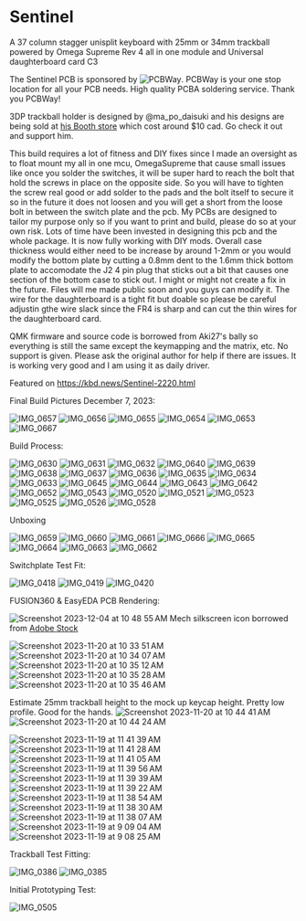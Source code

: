 # Sentinel
A 37 column stagger unisplit keyboard with 25mm or 34mm trackball powered by Omega Supreme Rev 4 all in one module and Universal daughterboard card C3

The Sentinel PCB is sponsored by ![PCBWay](https://github.com/protieusz/Sentinel/assets/118025702/d6bd30d1-d528-4dc9-90f1-f4e84397b4d5).
PCBWay is your one stop location for all your PCB needs.  High quality PCBA soldering service.  Thank you PCBWay!

3DP trackball holder is designed by @ma_po_daisuki and his designs are being sold at [his Booth store](https://ma-po.booth.pm/items/5258743) which cost around $10 cad. Go check it out and support him.

This build requires a lot of fitness and DIY fixes since I made an oversight as to float mount my all in one mcu, OmegaSupreme that cause small issues like once you solder the switches, it will be super hard to reach the bolt that hold the screws in place on the opposite side. So you will have to tighten the screw real good or add solder to the pads and the bolt itself to secure it so in the future it does not loosen and you will get a short from the loose bolt in between the switch plate and the pcb. My PCBs are designed to tailor my purpose only so if you want to print and build, please do so at your own risk. Lots of time have been invested in designing this pcb and the whole package. It is now fully working with DIY mods. Overall case thickness would either need to be increase by around 1-2mm or you would modify the bottom plate by cutting a 0.8mm dent to the 1.6mm thick bottom plate to accomodate the J2 4 pin plug that sticks out a bit that causes one section of the bottom case to stick out. I might or might not create a fix in the future. Files will me made public soon and you guys can modify it.  The wire for the daughterboard is a tight fit but doable so please be careful adjustin gthe wire slack since the FR4 is sharp and can cut the thin wires for the daughterboard card.

QMK firmware and source code is borrowed from Aki27's bally so everything is still the same except the keymapping and the matrix, etc. No support is given. Please ask the original author for help if there are issues. It is working very good and I am using it as daily driver.

Featured on https://kbd.news/Sentinel-2220.html

Final Build Pictures December 7, 2023:

![IMG_0657](https://github.com/protieusz/Sentinel/assets/118025702/0c1af8b4-8d0c-48e1-94b4-bb2f903c4dc1)
![IMG_0656](https://github.com/protieusz/Sentinel/assets/118025702/27b509d3-157b-402f-8443-c0ebab0471b5)
![IMG_0655](https://github.com/protieusz/Sentinel/assets/118025702/ff6dac3b-6546-493d-8d74-3690ed9484c3)
![IMG_0654](https://github.com/protieusz/Sentinel/assets/118025702/602a8032-cfb0-4a18-ad94-efc84903e570)
![IMG_0653](https://github.com/protieusz/Sentinel/assets/118025702/c1ff32c3-3724-4eba-96f7-bb95162c8904)
![IMG_0667](https://github.com/protieusz/Sentinel/assets/118025702/5d723fd6-6dee-4e00-ab62-2181bf89a572)

Build Process:

![IMG_0630](https://github.com/protieusz/Sentinel/assets/118025702/e5bd0ffc-fd17-405f-a7b4-7551bc955a31)
![IMG_0631](https://github.com/protieusz/Sentinel/assets/118025702/c9283ebe-29ba-44fc-b8bd-67eb7d807062)
![IMG_0632](https://github.com/protieusz/Sentinel/assets/118025702/7b0d3abe-58a7-45bf-b5b8-377d42af4a16)
![IMG_0640](https://github.com/protieusz/Sentinel/assets/118025702/5984e482-fb6b-4478-90bf-4ff2c0fb9f73)
![IMG_0639](https://github.com/protieusz/Sentinel/assets/118025702/d78ee895-9ef9-4ca1-9037-02d88886ead4)
![IMG_0638](https://github.com/protieusz/Sentinel/assets/118025702/dd4b2875-1a50-471e-914f-db9755ce3d5e)
![IMG_0637](https://github.com/protieusz/Sentinel/assets/118025702/e6a68360-b9f0-4627-b960-0210c8fe9769)
![IMG_0636](https://github.com/protieusz/Sentinel/assets/118025702/84386af5-46fd-4f63-b903-0601da4c7b42)
![IMG_0635](https://github.com/protieusz/Sentinel/assets/118025702/1088967c-47b8-4da7-89f4-0e8cf93e9c04)
![IMG_0634](https://github.com/protieusz/Sentinel/assets/118025702/c2a1e7f1-da6a-4d1a-9e1b-6cb85aeb7698)
![IMG_0633](https://github.com/protieusz/Sentinel/assets/118025702/cb8550ed-9277-4e61-9f62-aea4d33facb3)
![IMG_0645](https://github.com/protieusz/Sentinel/assets/118025702/08cf12e5-d824-43d0-880b-79ab5b6c7c77)
![IMG_0644](https://github.com/protieusz/Sentinel/assets/118025702/218fbed4-9452-4007-a977-3f6585f90c79)
![IMG_0643](https://github.com/protieusz/Sentinel/assets/118025702/a703ca56-87b4-49f3-a73e-b92658fffde0)
![IMG_0642](https://github.com/protieusz/Sentinel/assets/118025702/f421c6ff-6696-4ccc-bbf0-62c3c16773eb)
![IMG_0652](https://github.com/protieusz/Sentinel/assets/118025702/bff45666-aeb5-4944-bd24-0fa955b01a10)
![IMG_0543](https://github.com/protieusz/Sentinel/assets/118025702/827643dc-8a3d-4912-9f17-00201035acf2)
![IMG_0520](https://github.com/protieusz/Sentinel/assets/118025702/f15f1e55-78e2-45d4-a870-21bb57f82cf3)
![IMG_0521](https://github.com/protieusz/Sentinel/assets/118025702/36e36987-5cf4-4cde-9723-d5047aba5f30)
![IMG_0523](https://github.com/protieusz/Sentinel/assets/118025702/4be2e271-fdf3-4c13-bcab-89aace6fbf72)
![IMG_0525](https://github.com/protieusz/Sentinel/assets/118025702/94bc412f-5ce9-49e0-b97c-4e26bba1129d)
![IMG_0526](https://github.com/protieusz/Sentinel/assets/118025702/3b8ac18c-7e6f-4bff-9a41-5a90d950c991)
![IMG_0528](https://github.com/protieusz/Sentinel/assets/118025702/0dd570f5-b115-4021-92c5-055b3cad9dcd)

Unboxing

![IMG_0659](https://github.com/protieusz/Sentinel/assets/118025702/2331589b-0875-4e8b-9bda-d842ceaac157)
![IMG_0660](https://github.com/protieusz/Sentinel/assets/118025702/445076fa-49c6-42b0-9abd-eb7bb2cdb857)
![IMG_0661](https://github.com/protieusz/Sentinel/assets/118025702/9098ae2f-18d4-4410-ac68-63cfe37ed787)
![IMG_0666](https://github.com/protieusz/Sentinel/assets/118025702/75f48807-3248-47f8-93fe-4332654487ba)
![IMG_0665](https://github.com/protieusz/Sentinel/assets/118025702/905fd292-8f33-4cf9-b501-cfcb70c356f2)
![IMG_0664](https://github.com/protieusz/Sentinel/assets/118025702/e2af6ef6-5b9e-4558-8446-37b090ec2df8)
![IMG_0663](https://github.com/protieusz/Sentinel/assets/118025702/9d7a4185-5209-4f6a-a444-bc43b7284b82)
![IMG_0662](https://github.com/protieusz/Sentinel/assets/118025702/5b8309ee-7901-4ab2-86da-111ef9d76f06)

Switchplate Test Fit:

![IMG_0418](https://github.com/protieusz/Sentinel/assets/118025702/5bb06190-0b76-4cc1-ae05-6e56252302b4)
![IMG_0419](https://github.com/protieusz/Sentinel/assets/118025702/c5970b05-1ba9-4cb0-a1b7-235e68edf9bf)
![IMG_0420](https://github.com/protieusz/Sentinel/assets/118025702/8021cc2d-55d3-4cc6-929f-a3575acf6f0c)


FUSION360 & EasyEDA PCB Rendering:

![Screenshot 2023-12-04 at 10 48 55 AM](https://github.com/protieusz/Sentinel/assets/118025702/ed7f7c82-2444-404a-a8d4-45253489991d)
Mech silkscreen icon borrowed from [Adobe Stock](https://stock.adobe.com/ca/images/giant-mecha-robot-or-battle-bot-set-collection-vector-icons-illustrations-of-gigantic-mechanical-machine-or-big-mech-robots-for-war-and-military-robot-model-concept-for-games-and-character-design/390622019) 

![Screenshot 2023-11-20 at 10 33 51 AM](https://github.com/protieusz/Sentinel/assets/118025702/14774d38-015f-42ce-ad2b-e895e604a725)
![Screenshot 2023-11-20 at 10 34 07 AM](https://github.com/protieusz/Sentinel/assets/118025702/606c3aef-9db7-4216-9d93-f325845c60ea)
![Screenshot 2023-11-20 at 10 35 12 AM](https://github.com/protieusz/Sentinel/assets/118025702/535d5ab3-aabc-41b2-b9d7-2774f04301d8)
![Screenshot 2023-11-20 at 10 35 28 AM](https://github.com/protieusz/Sentinel/assets/118025702/3877ea6a-8a11-46ef-a0e6-14e50635118e)
![Screenshot 2023-11-20 at 10 35 46 AM](https://github.com/protieusz/Sentinel/assets/118025702/b76a5a12-009a-4573-b2e9-490d3f6f3206)

Estimate 25mm trackball height to the mock up keycap height. Pretty low profile. Good for the hands.
![Screenshot 2023-11-20 at 10 44 41 AM](https://github.com/protieusz/Sentinel/assets/118025702/d3799bd7-1880-4dc3-a55e-b0d98eadae6e)
![Screenshot 2023-11-20 at 10 44 24 AM](https://github.com/protieusz/Sentinel/assets/118025702/2137a915-3335-4755-a86d-ea86b69bc5b9)

![Screenshot 2023-11-19 at 11 41 39 AM](https://github.com/protieusz/Sentinel/assets/118025702/181ea17b-0164-4ee6-9f84-17cfc28b6ea0)
![Screenshot 2023-11-19 at 11 41 28 AM](https://github.com/protieusz/Sentinel/assets/118025702/83ca5332-e635-467e-9e1d-f010e54e2802)
![Screenshot 2023-11-19 at 11 41 05 AM](https://github.com/protieusz/Sentinel/assets/118025702/7ec1a26e-d8a3-4d1f-b7ec-24dc609d9e8f)
![Screenshot 2023-11-19 at 11 39 56 AM](https://github.com/protieusz/Sentinel/assets/118025702/62f45d68-5f88-458a-a8ea-14b62a86c295)
![Screenshot 2023-11-19 at 11 39 39 AM](https://github.com/protieusz/Sentinel/assets/118025702/9c0a5099-a12a-4a21-bfa5-335900e0bead)
![Screenshot 2023-11-19 at 11 39 22 AM](https://github.com/protieusz/Sentinel/assets/118025702/2571299a-7824-4969-83b6-0170d060acf3)
![Screenshot 2023-11-19 at 11 38 54 AM](https://github.com/protieusz/Sentinel/assets/118025702/3e5ac9ae-540f-4739-a8c3-4d240509cbc7)
![Screenshot 2023-11-19 at 11 38 30 AM](https://github.com/protieusz/Sentinel/assets/118025702/1e8a57d1-0cd8-4b7b-ba52-3100733a92c6)
![Screenshot 2023-11-19 at 11 38 07 AM](https://github.com/protieusz/Sentinel/assets/118025702/ce05c1e2-e319-4417-a580-32c70facc6f0)
![Screenshot 2023-11-19 at 9 09 04 AM](https://github.com/protieusz/Sentinel/assets/118025702/5c1365d6-07ac-4fa8-9ed4-18872e880ff4)
![Screenshot 2023-11-19 at 9 08 25 AM](https://github.com/protieusz/Sentinel/assets/118025702/7412a047-3514-4001-8da1-a052dc82ac15)

Trackball Test Fitting:

![IMG_0386](https://github.com/protieusz/Sentinel/assets/118025702/b90c90c3-76da-4c6c-8da8-c3db268797bf)
![IMG_0385](https://github.com/protieusz/Sentinel/assets/118025702/4215a50c-62d3-4109-8841-a799f42d2a8d)

Initial Prototyping Test:

![IMG_0505](https://github.com/protieusz/Sentinel/assets/118025702/bbe3fe12-64e1-449d-9cad-b534e679b086)
